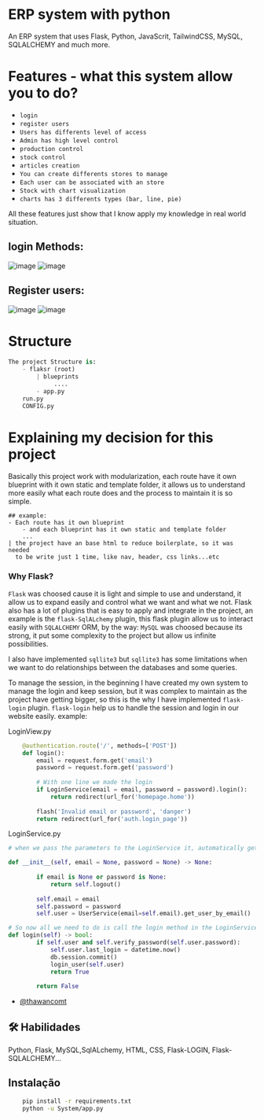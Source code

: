 # ERP system with python
An ERP system that uses Flask, Python, JavaScrit, TailwindCSS, MySQL, SQLALCHEMY and much more.

# Features - what this system allow you to do?
- `login`
- `register users`
- `Users has differents level of access`
- `Admin has high level control`
- `production control`
- `stock control`
- `articles creation`
- `You can create differents stores to manage `
- `Each user can be associated with an store`
- `Stock with chart visualization`
- `charts has 3 differents types (bar, line, pie)`

All these features just show that I know apply my knowledge in real world situation.

## login Methods:
![image](https://github.com/thawancomt/Sistem-Store/assets/131563700/a2340d9e-cda0-4711-857c-b6eb3a8efa49)
![image](https://github.com/thawancomt/Sistem-Store/assets/131563700/9f5924f2-6ef3-494c-b46b-6c7a9b3d4da2)

## Register users:
![image](https://github.com/thawancomt/Sistem-Store/assets/131563700/cf58b0a8-6c34-4dd1-8c85-65c20c945c95)
![image](https://github.com/thawancomt/Sistem-Store/assets/131563700/2c074932-6624-4481-943f-9434d6a8d56d)

# Structure 
``` python
The project Structure is:
    - flaksr (root)
        | blueprints
             ....
        - app.py
    run.py
    CONFIG.py

```
# Explaining my decision for this project
Basically this project work with modularization, each route have it own blueprint with it own static and template folder, it allows us to understand more easily what each route does and the process to maintain it is so simple.
```
## example:
- Each route has it own blueprint
    - and each blueprint has it own static and template folder
    ...
| the project have an base html to reduce boilerplate, so it was needed
  to be write just 1 time, like nav, header, css links...etc
```

### Why Flask?

`Flask` was choosed cause it is light and simple to use and understand, it allow us to expand easily and control what we want and what we not.
Flask also has a lot of plugins that is easy to apply and integrate in the project, an example is the `flask-SqlALchemy` plugin, this flask plugin allow us to interact easily with `SQLALCHEMY` ORM, by the way:
`MySQL` was choosed because its strong, it put some complexity to the project but allow us infinite possibilities.

I also have implemented `sqllite3` but `sqllite3` has some limitations when we want to do relationships between the databases and some queries.

To manage the session, in the beginning I have created my own system to manage the login and keep session, but it was complex to maintain as the project have getting bigger, so this is the why I have implemented `flask-login` plugin.
`flask-login` help us to handle the session and login in our website easily.
example:

LoginView.py
```python
    @authentication.route('/', methods=['POST'])
    def login():
        email = request.form.get('email')
        password = request.form.get('password')
        
        # With one line we made the login
        if LoginService(email = email, password = password).login():
            return redirect(url_for('homepage.home'))
        
        flash('Invalid email or password', 'danger')
        return redirect(url_for('auth.login_page'))
```

LoginService.py
```python
# when we pass the parameters to the LoginService it, automatically get the user

def __init__(self, email = None, password = None) -> None:
        
        if email is None or password is None:
            return self.logout()
        
        self.email = email
        self.password = password
        self.user = UserService(email=self.email).get_user_by_email()

# So now all we need to do is call the login method in the LoginService object
def login(self) -> bool:
        if self.user and self.verify_password(self.user.password):
            self.user.last_login = datetime.now()
            db.session.commit()            
            login_user(self.user)
            return True
        
        return False

```

- [@thawancomt](https://www.github.com/thawancomt)
## 🛠 Habilidades
Python, Flask, MySQL,SqlALchemy, HTML, CSS, Flask-LOGIN, Flask-SQLALCHEMY...

## Instalação

```bash
    pip install -r requirements.txt
    python -u System/app.py
